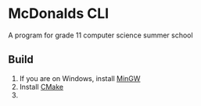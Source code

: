 # McDonalds CLI
A program for grade 11 computer science summer school 

## Build
1. If you are on Windows, install [MinGW](MinGW.md)
2. Install [CMake](https://cmake.org/install/)
3. 
